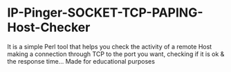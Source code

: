 # IP-Pinger-SOCKET-TCP-PAPING-Host-Checker
It is a simple Perl tool that helps you check the activity of a remote Host making a connection through TCP to the port you want, checking if it is ok &amp; the response time... Made for educational purposes
